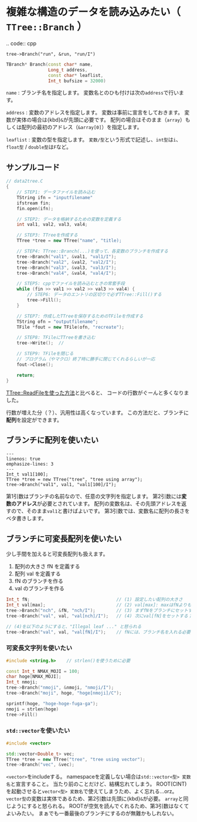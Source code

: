 # 複雑な構造のデータを読み込みたい（ ``TTree::Branch`` ）

.. code:: cpp

    tree->Branch("run", &run, "run/I")

```cpp
TBranch* Branch(const char* name,
                Long_t address,
                const char* leaflist,
                Int_t bufsize = 32000)
```

``name``
:   ブランチ名を指定します。
    変数名とのひも付けは次の``address``で行います。

``address``
:   変数のアドレスを指定します。
    変数は事前に宣言をしておきます。
    変数が実体の場合は{kbd}`&`が先頭に必要です。
    配列の場合はそのまま（``array``）もしくは配列の最初のアドレス（``&array[0]``）を指定します。

``leaflist``
:   変数の型を指定します。
    ``変数/型``という形式で記述し、``int型``は``i``、``float型`` / ``double型``は``F``など。

## サンプルコード


```cpp
// data2tree.C
{
    // STEP1: データファイルを読み込む
    TString ifn = "inputfilename"
    ifstream fin;
    fin.open(ifn);

    // STEP2: データを格納するための変数を定義する
    int val1, val2, val3, val4;

    // STEP3: TTreeを作成する
    TTree *tree = new TTree("name", "title);

    // STEP4: TTree::Branch(...)を使って、各変数のブランチを作成する
    tree->Branch("val1", &val1, "val1/I");
    tree->Branch("val2", &val2, "val2/I");
    tree->Branch("val3", &val3, "val3/I");
    tree->Branch("val4", &val4, "val4/I");

    // STEP5: cppでファイルを読み込むときの常套手段
    while (fin >> val1 >> val2 >> val3 >> val4) {
        // STEP6: データのエントリの区切りで必ずTTree::Fill()する
        tree->Fill();
    }

    // STEP7: 作成したTTreeを保存するためのTFileを作成する
    TString ofn = "outputfilename";
    TFile *fout = new TFile(ofn, "recreate");

    // STEP8: TFileにTTreeを書き込む
    tree->Write();  //

    // STEP9: TFileを閉じる
    // プログラム（やマクロ）終了時に勝手に閉じてくれるらしいが一応
    fout->Close();

    return;
}
```


[TTree::ReadFileを使った方法](root-ttree-readfile.md)と比べると、
コードの行数がぐーんと多くなりました。

行数が増えた分（？）、汎用性は高くなっています。
この方法だと、ブランチに**配列**を設定ができます。

## ブランチに配列を使いたい

```{code-block} cpp
---
linenos: true
emphasize-lines: 3
---
Int_t val1[100];
TTree *tree = new TTree("tree", "tree using array");
tree->Branch("val1", val1, "val1[100]/I");
```

第1引数はブランチの名前なので、任意の文字列を指定します。
第2引数には**変数のアドレス**が必要とされています。
配列の変数名は、その先頭アドレスを返すので、そのまま``val1``と書けばよいです。
第3引数では、変数名に配列の長さをベタ書きします。


## ブランチに可変長配列を使いたい

少し手間を加えると可変長配列も扱えます。

1. 配列の大きさ fN を定義する
1. 配列 val を定義する
1. fN のブランチを作る
1. val のブランチを作る

```cpp
Int_t fN;                                 // (1) 設定したい配列の大きさ
Int_t val[max];                           // (2) val[max]: maxはfNよりも大きな数
tree->Branch("nch", &fN, "nch/I");        // (3) まずfNをブランチにセットする；fNだと何の変数か分かりづらいので、nch（全チャンネル数の意）に変更した点に注意
tree->Branch("val", val, "val[nch]/I");   // (4) 次にval[fN]をセットする；maxでも、fNでもなくなく、nchにする点に注意

// (4)を以下のようにすると、"Illegal leaf ..." と怒られる
tree->Branch("val", val, "val[fN]/I");    // fNには、ブランチ名を入れる必要があるらしい（
```


### 可変長文字列を使いたい

```cpp
#include <string.h>    // strlen()を使うために必要

const Int_t NMAX_MOJI = 100;
char hoge[NMAX_MOJI];
Int_t nmoji;
tree->Branch("nmoji", &nmoji, "nmoji/I");
tree->Branch("moji", hoge, "hoge[nmoji]/C");

sprintf(hoge, "hoge-hoge-fuga-ga");
nmoji = strlen(hoge)
tree->Fill()
```

### ``std::vector``を使いたい

```cpp
#include <vector>

std::vector<Double_t> vec;
TTree *tree = new TTree("tree", "tree using vector");
tree->Branch("vec", &vec);
```

``<vector>``をincludeする。
namespaceを定義しない場合は``std::vector<型> 変数名``と宣言すること。
当たり前のことだけど、結構忘れてしまう。
ROOT(CINT)を起動させると``vector<型> 変数名``で使えてしまうため、よく忘れる…orz。
``vector型``の変数は実体であるため、第2引数は先頭に{kbd}`&`が必要。
``array``と同じようにすると怒られる。
ROOTが空気を読んでくれるため、第3引数はなくてよいみたい。
まぁでも一番最後のブランチにするのが無難かもしれない。
